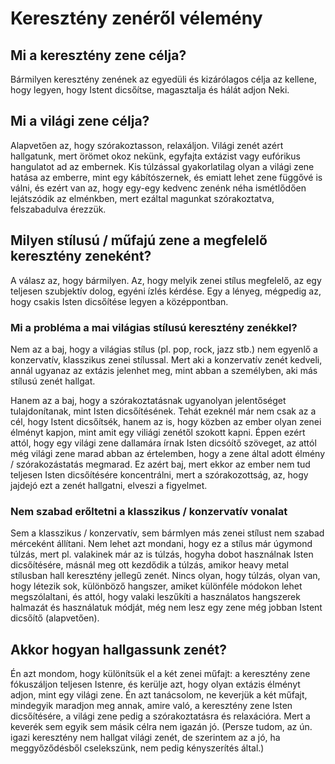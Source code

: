 # Keresztény zenéről vélemény

## Mi a keresztény zene célja?

Bármilyen keresztény zenének az egyedüli és kizárólagos célja az kellene, hogy legyen, hogy Istent dicsőítse, magasztalja és hálát adjon Neki.

## Mi a világi zene célja?

Alapvetően az, hogy szórakoztasson, relaxáljon. Világi zenét azért hallgatunk, mert örömet okoz nekünk, egyfajta extázist vagy eufórikus hangulatot ad az embernek. Kis túlzással gyakorlatilag olyan a világi zene hatása az emberre, mint egy kábítószernek, és emiatt lehet zene függővé is válni, és ezért van az, hogy egy-egy kedvenc zenénk néha ismétlődően lejátszódik az elménkben, mert ezáltal magunkat szórakoztatva, felszabadulva érezzük.

## Milyen stílusú / műfajú zene a megfelelő keresztény zeneként?

A válasz az, hogy bármilyen. Az, hogy melyik zenei stílus megfelelő, az egy teljesen szubjektív dolog, egyéni ízlés kérdése. Egy a lényeg, mégpedig az, hogy csakis Isten dicsőítése legyen a középpontban.

### Mi a probléma a mai világias stílusú keresztény zenékkel?

Nem az a baj, hogy a világias stílus (pl. pop, rock, jazz stb.) nem egyenlő a konzervatív, klasszikus zenei stílussal. Mert aki a konzervatív zenét kedveli, annál ugyanaz az extázis jelenhet meg, mint abban a személyben, aki más stílusú zenét hallgat.

Hanem az a baj, hogy a szórakoztatásnak ugyanolyan jelentőséget tulajdonítanak, mint Isten dicsőítésének. Tehát ezeknél már nem csak az a cél, hogy Istent dicsőítsék, hanem az is, hogy közben az ember olyan zenei élményt kapjon, mint amit egy viliági zenétől szokott kapni. Éppen ezért attól, hogy egy világi zene dallamára írnak Isten dicsóítő szöveget, az attól még világi zene marad abban az értelemben, hogy a zene által adott élmény / szórakozástatás megmarad. Ez azért baj, mert ekkor az ember nem tud teljesen Isten dicsőítésére koncentrálni, mert a szórakozottság, az, hogy jajdejó ezt a zenét hallgatni, elveszi a figyelmet.

### Nem szabad erőltetni a klasszikus / konzervatív vonalat

Sem a klasszikus / konzervatív, sem bármlyen más zenei stílust nem szabad mérceként állítani. Nem lehet azt mondani, hogy ez a stílus már úgymond túlzás, mert pl. valakinek már az is túlzás, hogyha dobot használnak Isten dicsőítésére, másnál meg ott kezdődik a túlzás, amikor heavy metal stílusban hall keresztény jellegű zenét. Nincs olyan, hogy túlzás, olyan van, hogy létezik sok, különböző hangszer, amiket különféle módokon lehet megszólaltani, és attól, hogy valaki leszűkíti a használatos hangszerek halmazát és használatuk módját, még nem lesz egy zene még jobban Istent dicsőítő (alapvetően).

## Akkor hogyan hallgassunk zenét?

Én azt mondom, hogy különítsük el a két zenei műfajt: a keresztény zene fókuszáljon teljesen Istenre, és kerülje azt, hogy olyan extázis élményt adjon, mint egy világi zene. Én azt tanácsolom, ne keverjük a két műfajt, mindegyik maradjon meg annak, amire való, a keresztény zene Isten dicsőítésére, a világi zene pedig a szórakoztatásra és relaxációra. Mert a keverék sem egyik sem másik célra nem igazán jó.
(Persze tudom, az ún. igazi keresztény nem hallgat világi zenét, de szerintem az a jó, ha meggyőződésből cselekszünk, nem pedig kényszerítés által.)








